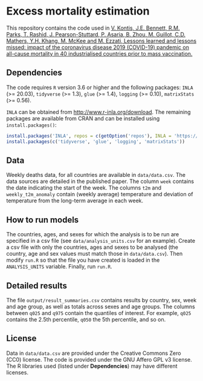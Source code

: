 # Excess mortality estimation

This repository contains the code used in [V. Kontis, J.E. Bennett, R.M. Parks, T. Rashid, J. Pearson-Stuttard, P. Asaria, B. Zhou, M. Guillot, C.D. Mathers, Y.H. Khang, M. McKee and M. Ezzati, Lessons learned and lessons missed: impact of the coronavirus disease 2019 (COVID-19) pandemic on all-cause mortality in 40 industrialised countries prior to mass vaccination.](https://wellcomeopenresearch.org/articles/6-279)


## Dependencies

The code requires `R` version 3.6 or higher and  the following packages: `INLA` (>= 20.03), `tidyverse` (>= 1.3), `glue` (>= 1.4), `logging` (>= 0.10), `matrixStats` (>= 0.56).

`INLA` can be obtained from http://www.r-inla.org/download. The remaining packages are available from CRAN and can be installed using `install.packages()`:

```r
install.packages('INLA', repos = c(getOption('repos'), INLA = 'https://inla.r-inla-download.org/R/stable'), dependencies = TRUE)
install.packages(c('tidyverse', 'glue', 'logging', 'matrixStats'))
```

## Data

Weekly deaths data, for all countries are available in `data/data.csv`. The data sources are detailed in the published paper. The column `week` contains the date indicating the start of the week. The columns `t2m` and `weekly_t2m_anomaly` contain (weekly average) temperature and deviation of temperature from the long-term average in each week.


## How to run models

The countries, ages, and sexes for which the analysis is to be run are specified in a csv file (see `data/analysis_units.csv` for an example). Create a csv file with only the countries, ages and sexes to be analysed (the country, age and sex values must match those in `data/data.csv`). Then modify `run.R` so that the file you have created is loaded in the `ANALYSIS_UNITS` variable. Finally, run `run.R`.


## Detailed results

The file `output/result_summaries.csv` contains results by country, sex, week and age group, as well as totals across sexes and age groups. The columns between `q025` and `q975` contain the quantiles of interest. For example, `q025` contains the 2.5th percentile, `q050` the 5th percentile, and so on.


## License

Data in `data/data.csv` are provided under the Creative Commons Zero (CC0) license.
The code is provided under the GNU Affero GPL v3 license.
The R libraries used (listed under __Dependencies__) may have different licenses.
